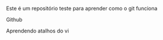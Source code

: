 
Este é um repositório teste para aprender como o git funciona


Github 

Aprendendo atalhos do vi  
